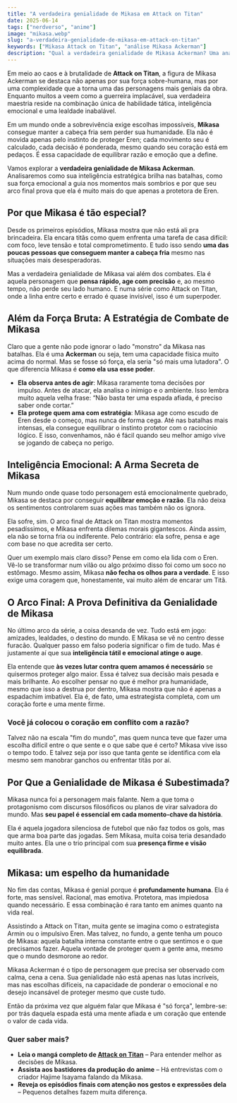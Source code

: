 ```yaml
---
title: "A verdadeira genialidade de Mikasa em Attack on Titan"
date: 2025-06-14
tags: ["nerdverso", "anime"]
image: "mikasa.webp"
slug: "a-verdadeira-genialidade-de-mikasa-em-attack-on-titan"
keywords: ["Mikasa Attack on Titan", "análise Mikasa Ackerman"]
description: "Qual a verdadeira genialidade de Mikasa Ackerman? Uma análise da força, estratégia e complexidade da heroína de Attack on Titan."
---
```


Em meio ao caos e à brutalidade de **Attack on Titan**, a figura de Mikasa Ackerman se destaca não apenas por sua força sobre-humana, mas por uma complexidade que a torna uma das personagens mais geniais da obra. Enquanto muitos a veem como a guerreira implacável, sua verdadeira maestria reside na combinação única de habilidade tática, inteligência emocional e uma lealdade inabalável.

Em um mundo onde a sobrevivência exige escolhas impossíveis, **Mikasa** consegue manter a cabeça fria sem perder sua humanidade. Ela não é movida apenas pelo instinto de proteger Eren; cada movimento seu é calculado, cada decisão é ponderada, mesmo quando seu coração está em pedaços. É essa capacidade de equilibrar razão e emoção que a define.

Vamos explorar a **verdadeira genialidade de Mikasa Ackerman**. Analisaremos como sua inteligência estratégica brilha nas batalhas, como sua força emocional a guia nos momentos mais sombrios e por que seu arco final prova que ela é muito mais do que apenas a protetora de Eren.

## Por que Mikasa é tão especial?

Desde os primeiros episódios, Mikasa mostra que não está ali pra brincadeira. Ela encara titãs como quem enfrenta uma tarefa de casa difícil: com foco, leve tensão e total comprometimento. E tudo isso sendo **uma das poucas pessoas que conseguem manter a cabeça fria** mesmo nas situações mais desesperadoras.

Mas a verdadeira genialidade de Mikasa vai além dos combates. Ela é aquela personagem que **pensa rápido, age com precisão** e, ao mesmo tempo, não perde seu lado humano. E numa série como Attack on Titan, onde a linha entre certo e errado é quase invisível, isso é um superpoder.

## Além da Força Bruta: A Estratégia de Combate de Mikasa

Claro que a gente não pode ignorar o lado "monstro" da Mikasa nas batalhas. Ela é uma **Ackerman** ou seja, tem uma capacidade física muito acima do normal. Mas se fosse só força, ela seria "só mais uma lutadora". O que diferencia Mikasa é **como ela usa esse poder**.

*   **Ela observa antes de agir**: Mikasa raramente toma decisões por impulso. Antes de atacar, ela analisa o inimigo e o ambiente. Isso lembra muito aquela velha frase: “Não basta ter uma espada afiada, é preciso saber onde cortar.”
*   **Ela protege quem ama com estratégia**: Mikasa age como escudo de Eren desde o começo, mas nunca de forma cega. Até nas batalhas mais intensas, ela consegue equilibrar o instinto protetor com o raciocínio lógico. E isso, convenhamos, não é fácil quando seu melhor amigo vive se jogando de cabeça no perigo.

## Inteligência Emocional: A Arma Secreta de Mikasa

Num mundo onde quase todo personagem está emocionalmente quebrado, Mikasa se destaca por conseguir **equilibrar emoção e razão**. Ela não deixa os sentimentos controlarem suas ações mas também não os ignora.

Ela sofre, sim. O arco final de Attack on Titan mostra momentos pesadíssimos, e Mikasa enfrenta dilemas morais gigantescos. Ainda assim, ela não se torna fria ou indiferente. Pelo contrário: ela sofre, pensa e age com base no que acredita ser certo.

Quer um exemplo mais claro disso? Pense em como ela lida com o Eren. Vê-lo se transformar num vilão ou algo próximo disso foi como um soco no estômago. Mesmo assim, Mikasa **não fecha os olhos para a verdade**. E isso exige uma coragem que, honestamente, vai muito além de encarar um Titã.

## O Arco Final: A Prova Definitiva da Genialidade de Mikasa

No último arco da série, a coisa desanda de vez. Tudo está em jogo: amizades, lealdades, o destino do mundo. E Mikasa se vê no centro desse furacão. Qualquer passo em falso poderia significar o fim de tudo. Mas é justamente aí que sua **inteligência tátil e emocional atinge o auge**.

Ela entende que **às vezes lutar contra quem amamos é necessário** se quisermos proteger algo maior. Essa é talvez sua decisão mais pesada e mais brilhante. Ao escolher pensar no que é melhor pra humanidade, mesmo que isso a destrua por dentro, Mikasa mostra que não é apenas a espadachim imbatível. Ela é, de fato, uma estrategista completa, com um coração forte e uma mente firme.

### Você já colocou o coração em conflito com a razão?

Talvez não na escala "fim do mundo", mas quem nunca teve que fazer uma escolha difícil entre o que sente e o que sabe que é certo? Mikasa vive isso o tempo todo. E talvez seja por isso que tanta gente se identifica com ela mesmo sem manobrar ganchos ou enfrentar titãs por aí.

## Por Que a Genialidade de Mikasa é Subestimada?

Mikasa nunca foi a personagem mais falante. Nem a que toma o protagonismo com discursos filosóficos ou planos de virar salvadora do mundo. Mas **seu papel é essencial em cada momento-chave da história**.

Ela é aquela jogadora silenciosa de futebol que não faz todos os gols, mas que arma boa parte das jogadas. Sem Mikasa, muita coisa teria desandado muito antes. Ela une o trio principal com sua **presença firme e visão equilibrada**.

## Mikasa: um espelho da humanidade

No fim das contas, Mikasa é genial porque é **profundamente humana**. Ela é forte, mas sensível. Racional, mas emotiva. Protetora, mas impiedosa quando necessário. E essa combinação é rara tanto em animes quanto na vida real.

Assistindo a Attack on Titan, muita gente se imagina como o estrategista Armin ou o impulsivo Eren. Mas talvez, no fundo, a gente tenha um pouco de Mikasa: aquela batalha interna constante entre o que sentimos e o que precisamos fazer. Aquela vontade de proteger quem a gente ama, mesmo que o mundo desmorone ao redor.

Mikasa Ackerman é o tipo de personagem que precisa ser observado com calma, cena a cena. Sua genialidade não está apenas nas lutas incríveis, mas nas escolhas difíceis, na capacidade de ponderar o emocional e no desejo incansável de proteger mesmo que custe tudo.

Então da próxima vez que alguém falar que Mikasa é "só força", lembre-se: por trás daquela espada está uma mente afiada e um coração que entende o valor de cada vida.

### Quer saber mais?

*   **Leia o mangá completo de [Attack on Titan](https://amzn.to/4jFChks)** – Para entender melhor as decisões de Mikasa.
*   **Assista aos bastidores da produção do anime** – Há entrevistas com o criador Hajime Isayama falando da Mikasa.
*   **Reveja os episódios finais com atenção nos gestos e expressões dela** – Pequenos detalhes fazem muita diferença.